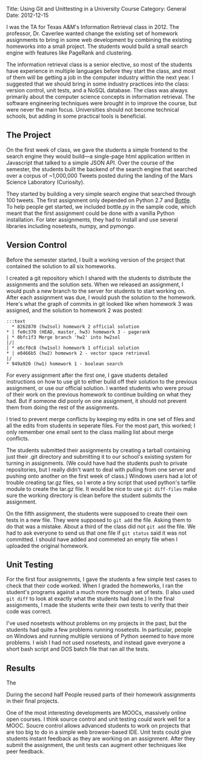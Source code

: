 Title: Using Git and Unittesting in a University Course
Category: General
Date: 2012-12-15


I was the TA for Texas A&amp;M's Information Retrieval class in 2012.
The professor, Dr. Caverlee wanted change the existing set of homework
assignments to bring in some web development by combining the existing
homeworks into a small project.
The students would build a small search engine with features like PageRank and
clustering.
<!--
In my opinion, any computer science student that gets through their
undergraduate curriculum without learning half a dozen languages is getting
shortchanged.
-->

The information retrieval class is a senior elective, so most of the students
have experience in multiple languages before they start the class, and most of
them will be getting a job in the computer industry within the next year.
I suggested that we should bring in some industry practices into the class:
version control, unit tests, and a NoSQL database.
The class was always primarily about the computer science concepts in
information retrieval. The software engineering techniques were brought in to
improve the course, but were never the main focus.
Universities should not become technical schools, but adding in some
practical tools is beneficial.

## The Project

On the first week of class, we gave the students a simple frontend to the
search engine they would build&mdash;a single-page html application written in
Javascript that talked to a simple JSON API.
Over the course of the semester, the students built the backend of the search
engine that searched over a corpus of ~1,000,000 Tweets posted during the
landing of the Mars Science Laboratory (Curiosity).

They started by building a very simple search engine that searched through 100
tweets.
The first assignment only depended on Python 2.7 and [Bottle](http://bottlepy.org/).
To help people get started, we included bottle.py in the sample code, which
meant that the first assignment could be done with a vanilla Python
installation.
For later assignments, they had to install and use several libraries including
nosetests, numpy, and pymongo.

<!--
I could ask "What happens when you visit
[http://localhost:8000/api/search?q=mars](http://localhost:8000/api/search?q=mars)
in your browser?"
-->

## Version Control

Before the semester started, I built a working version of the project that
contained the solution to all six homeworks.

I created a git repository which I shared with the students to distribute the
assignments and the solution sets.
When we released an assignment, I would push a new branch to the server for
students to start working on.
After each assignment was due, I would push the solution to the homework.
Here's what the graph of commits in git looked like when homework 3 was
assigned, and the solution to homework 2 was posted:


    :::text
      * 8262870 (hw2sol) homework 2 official solution
    * | fe0c370 (HEAD, master, hw3) homework 3 - pagerank
    | * 0bfc1f3 Merge branch 'hw2' into hw2sol
    |/|
    | * e6cf0c8 (hw1sol) homework 1 official solution
    * | e0466b5 (hw2) homework 2 - vector space retrieval
    |/
    * 949a920 (hw1) homework 1 - boolean search

For every assignment after the first one, I gave students detailed instructions
on how to use git to either build off their solution to the previous
assignment, or use our official solution.
I wanted students who were proud of their work on the previous homework to
continue building on what they had.
But if someone did poorly on one assignment, it should not prevent them from
doing the rest of the assignments.

I tried to prevent merge conflicts by keeping my edits in one set of files and
all the edits from students in seperate files.
For the most part, this worked; I only remember one email sent to the class
mailing list about merge conflicts.

The students submitted their assignments by creating a tarball containing just
their .git directory and submitting it to our school's existing system for
turning in assignments.
(We could have had the students push to private repositories, but I really
didn't want to deal with pulling from one server and pushing onto another on
the first week of class.)
Windows users had a lot of trouble creating tar.gz files, so I wrote a tiny
script that used python's tarfile module to create the tar.gz file.
It would be nice to use `git diff-files` make sure the working directory is
clean before the student submits the assignment.

On the fifth assignment, the students were supposed to create their own tests
in a new file.
They were supposed to `git add` the file.
Asking them to do that was a mistake.
About a third of the class did not `git add` the file.
We had to ask everyone to send us that one file if `git status` said it was not
committed.
I should have added and commeted an empty file when I uploaded the original
homework.

## Unit Testing
For the first four assignemnts, I gave the students a few simple test cases to
check that their code worked.
When I graded the homeworks, I ran the student's programs against a much more
thorough set of tests.
(I also used `git diff` to look at exactly what the students had done.)
In the final assignments, I made the students write their own tests to verify
that their code was correct.

I've used nosetests without problems on my projects in the past, but the
students had quite a few problems running nosetests.
In particular, people on Windows and running multiple versions of Python seemed
to have more problems.
I wish I had not used nosetests, and instead gave everyone a short bash script
and DOS batch file that ran all the tests.

## Results
The 

During the second half 
People reused parts of their homework assignments in their final projects.


One of the most interesting developments are MOOCs, massively online open courses.
I think source control and unit testing could work well for a MOOC.
Soucre control allows advanced students to work on projects that are too big to
do in a simple web browser-based IDE.
Unit tests could give students instant feedback as they are working on an assignment.
After they submit the assignment, the unit tests can augment other techniques
like peer feedback.
